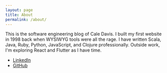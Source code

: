 ```yaml
---
layout: page
title: About
permalink: /about/
---
```


This is the software engineering blog of Cale Davis. I built my first website in 1998 back when WYSIWYG tools were all the rage. I have written Scala, Java, Ruby, Python, JavaScript, and Clojure professionally. Outside work, I'm exploring React and Flutter as I have time.

- [LinkedIn](https://www.linkedin.com/in/caledavis/)
- [GitHub](https://github.com/daviscale)
